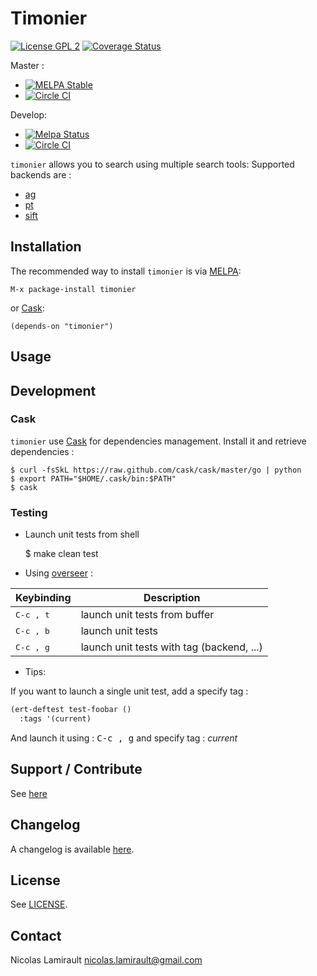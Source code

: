 # Timonier

[![License GPL 2][badge-license]][LICENSE]
[![Coverage Status](https://coveralls.io/repos/nlamirault/timonier/badge.png?branch=master)](https://coveralls.io/r/nlamirault/timonier?branch=master)

Master :
* [![MELPA Stable](https://stable.melpa.org/packages/timonier-badge.svg)](https://stable.melpa.org/#/timonier)
* [![Circle CI](https://circleci.com/gh/nlamirault/timonier/tree/master.svg?style=svg)](https://circleci.com/gh/nlamirault/timonier/tree/master)

Develop:
* [![Melpa Status](https://melpa.org/packages/timonier-badge.svg)](https://melpa.org/#/timonier)
* [![Circle CI](https://circleci.com/gh/nlamirault/timonier/tree/develop.svg?style=svg)](https://circleci.com/gh/nlamirault/timonier/tree/develop)

``timonier`` allows you to search using multiple search tools:
Supported backends are :

* [ag][]
* [pt][]
* [sift][]


## Installation

The recommended way to install ``timonier`` is via [MELPA][]:

    M-x package-install timonier

or [Cask][]:

	(depends-on "timonier")


## Usage



## Development

### Cask

``timonier`` use [Cask][] for dependencies management. Install it and
retrieve dependencies :

    $ curl -fsSkL https://raw.github.com/cask/cask/master/go | python
    $ export PATH="$HOME/.cask/bin:$PATH"
    $ cask


### Testing

* Launch unit tests from shell

    $ make clean test

* Using [overseer][] :

Keybinding           | Description
---------------------|------------------------------------------------------------
<kbd>C-c , t</kbd>   | launch unit tests from buffer
<kbd>C-c , b</kbd>   | launch unit tests
<kbd>C-c , g</kbd>   | launch unit tests with tag (backend, ...)

* Tips:

If you want to launch a single unit test, add a specify tag :

```lisp
(ert-deftest test-foobar ()
  :tags '(current)
  ```

And launch it using : <kbd>C-c , g</kbd> and specify tag : *current*


## Support / Contribute

See [here](CONTRIBUTING.md)


## Changelog

A changelog is available [here](ChangeLog.md).


## License

See [LICENSE](LICENSE).


## Contact

Nicolas Lamirault <nicolas.lamirault@gmail.com>




[badge-license]: https://img.shields.io/badge/license-GPL_2-green.svg?style=flat
[LICENSE]: https://github.com/nlamirault/ripgrep.el/blob/master/LICENSE

[GNU Emacs]: https://www.gnu.org/software/emacs/
[MELPA]: https://melpa.org/
[Cask]: http://cask.github.io/
[Issue tracker]: https://github.com/nlamirault/ripgrep.el/issues

[overseer]: https://github.com/tonini/overseer.el

[ag]: https://github.com/ggreer/the_silver_searcher
[pt]: https://github.com/monochromegane/the_platinum_searcher
[sift]: https://sift-tool.org/
[ripgrep]: https://github.com/BurntSushi/ripgrep
